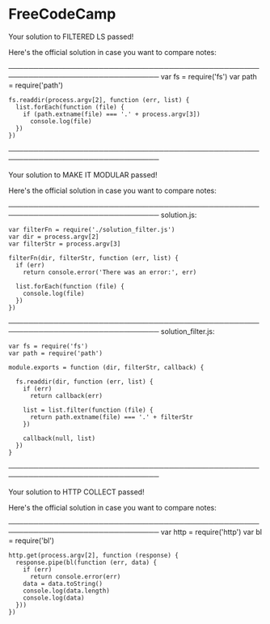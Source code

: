 # FreeCodeCamp

Your solution to FILTERED LS passed!

Here's the official solution in case you want to compare notes:

────────────────────────────────────────────────────────────────────────────────
    var fs = require('fs')
    var path = require('path')
    
    fs.readdir(process.argv[2], function (err, list) {
      list.forEach(function (file) {
        if (path.extname(file) === '.' + process.argv[3])
          console.log(file)
      })
    })
    
────────────────────────────────────────────────────────────────────────────────

Your solution to MAKE IT MODULAR passed!

Here's the official solution in case you want to compare notes:

────────────────────────────────────────────────────────────────────────────────
solution.js:

    var filterFn = require('./solution_filter.js')
    var dir = process.argv[2]
    var filterStr = process.argv[3]
    
    filterFn(dir, filterStr, function (err, list) {
      if (err)
        return console.error('There was an error:', err)
    
      list.forEach(function (file) {
        console.log(file)
      })
    })

────────────────────────────────────────────────────────────────────────────────
solution_filter.js:

    var fs = require('fs')
    var path = require('path')
    
    module.exports = function (dir, filterStr, callback) {
    
      fs.readdir(dir, function (err, list) {
        if (err)
          return callback(err)
    
        list = list.filter(function (file) {
          return path.extname(file) === '.' + filterStr
        })
    
        callback(null, list)
      })
    }

────────────────────────────────────────────────────────────────────────────────

Your solution to HTTP COLLECT passed!

Here's the official solution in case you want to compare notes:

────────────────────────────────────────────────────────────────────────────────
    var http = require('http')
    var bl = require('bl')
    
    http.get(process.argv[2], function (response) {
      response.pipe(bl(function (err, data) {
        if (err)
          return console.error(err)
        data = data.toString()
        console.log(data.length)
        console.log(data)
      }))  
    })
